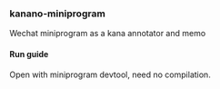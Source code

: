 ### kanano-miniprogram

Wechat miniprogram as a kana annotator and memo

#### Run guide

Open with miniprogram devtool, need no compilation.
